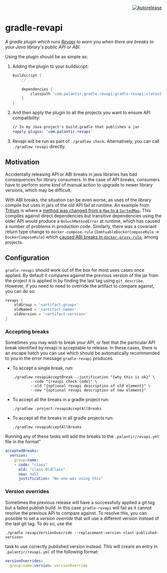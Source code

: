 <p align="right">
<a href="https://autorelease.general.dmz.palantir.tech/palantir/gradle-revapi"><img src="https://img.shields.io/badge/Perform%20an-Autorelease-success.svg" alt="Autorelease"></a>
</p>

# gradle-revapi

_A gradle plugin which runs [Revapi](https://revapi.org) to warn you when there are breaks to your Java library's
public API or ABI._

Using the plugin should be as simple as:

1. Adding the plugin to your buildscript:
    ```gradle
    buildscript {
        // ...

        dependencies {
            classpath 'com.palantir.gradle.revapi:gradle-revapi:<latest-version>'
        }
    }
    ```

1. And then apply the plugin to all the projects you want to ensure API compatibility:
    ```diff
    // In my Java project's build.gradle that publishes a jar
    +apply plugin: 'com.palantir.revapi'
    ```

1. Revapi will be run as part of `./gradlew check`. Alternatively, you can call `./gradlew revapi` directly.

## Motivation

Accidentally releasing API or ABI breaks in java libraries has bad consequences for library consumers.
In the case of API breaks, consumers have to perform some kind of manual action to upgrade to newer library
versions, which may be difficult.

With ABI breaks, the situation can be even worse, as uses of the library compile but uses in jars of the old API fail at
runtime. An example from [Tritium](https://github.com/palantir/tritium) is where a
[method was changed from a `Map` to a `SortedMap`](https://github.com/palantir/tritium/pull/272#issuecomment-496526307).
This compiles against direct dependencies but transitive dependencies using the older API
would produce a `NoSuchMethodError` at runtime, which has caused a number of problems in production code. Similarly,
there was a covariant return type change to `docker-compose-rule` (`ImmtuableDockerComposeRule` -> `DockerComposeRule`)
which [caused ABI breaks in `docker-proxy-rule`](https://github.com/palantir/docker-proxy-rule/releases/tag/0.8.0),
among projects.

## Configuration

`gradle-revapi` should work out of the box for most uses cases once applied. By default it compares against the previous
version of the jar from the project it is applied in by finding the last tag using `git describe`. However, if you need
to need to override the artifact to compare against, you can do so:

```gradle
revapi {
    oldGroup = '<artifact-group>'
    oldNamed = '<artifact-name>'
    oldVersion = '<artifact-version>'
}
```

### Accepting breaks

Sometimes you may wish to break your API, or feel that the particular API break identified by revapi is acceptable to
release. In these cases, there is an escape hatch you can use which should be automatically recommended to you in the
error message `gradle-revapi` produces.

* To accept a single break, run:
  ```
  ./gradlew revapiAcceptBreak --justification "{why this is ok}" \
          --code "{reavpi check code}" \
          --old "{optional revapi description of old element}" \
          --new "{optional revapi description of new element}"
  ``` 
  
* To accept all the breaks in a gradle project run:
  ```
  ./gradlew :project:revapiAcceptAllBreaks
  ```
  
* To accept all the breaks in all gradle projects run:
  ```
  ./gradlew revapiAcceptAllBreaks
  ```
  
Running any of these tasks will add the breaks to the `.palantir/revapi.yml` file in the format"

```yml
acceptedBreaks:
  version:
    group:name:
    - code: "class"
      old: "class OldClass"
      new: null
      justification: "No one was using this"
```

### Version overrides

Sometimes the previous release will have a successfully applied a git tag but a failed publish build. In this
case `gradle-revapi` will fail as it cannot resolve the previous API to compare against. To resolve this, you can
possible to set a *version override* that will use a different version instead of the last git tag. To do so, 
use the

```
./gradle revapiVersionOverride --replacement-version <last-published-version>
```

task to use correctly published version instead. This will creare an entry in `.palantir/revapi.yml` of the following
format:

```yml
versionOverrides:
  group:name:version: versionOverride
```
